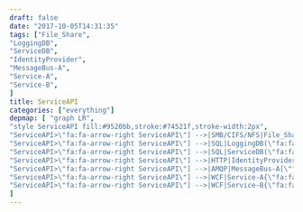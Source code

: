 ```yaml
---
draft: false
date: "2017-10-05T14:31:35"
tags: ["File_Share",
"LoggingDB",
"ServiceDB",
"IdentityProvider",
"MessageBus-A",
"Service-A",
"Service-B",
]
title: ServiceAPI
categories: ["everything"]
depmap: [ "graph LR",
"style ServiceAPI fill:#9520bb,stroke:#74521f,stroke-width:2px",
"ServiceAPI>\"fa:fa-arrow-right ServiceAPI\"] -->|SMB/CIFS/NFS|File_Share[\"fa:fa-files-o File_Share\"]",
"ServiceAPI>\"fa:fa-arrow-right ServiceAPI\"] -->|SQL|LoggingDB(\"fa:fa-database LoggingDB\")",
"ServiceAPI>\"fa:fa-arrow-right ServiceAPI\"] -->|SQL|ServiceDB(\"fa:fa-database ServiceDB\")",
"ServiceAPI>\"fa:fa-arrow-right ServiceAPI\"] -->|HTTP|IdentityProvider((\"fa:fa-globe IdentityProvider\"))",
"ServiceAPI>\"fa:fa-arrow-right ServiceAPI\"] -->|AMQP|MessageBus-A[\"fa:fa-sitemap MessageBus-A\"]",
"ServiceAPI>\"fa:fa-arrow-right ServiceAPI\"] -->|WCF|Service-A{\"fa:fa-tasks Service-A\"}",
"ServiceAPI>\"fa:fa-arrow-right ServiceAPI\"] -->|WCF|Service-B{\"fa:fa-tasks Service-B\"}",
]
---
```

			